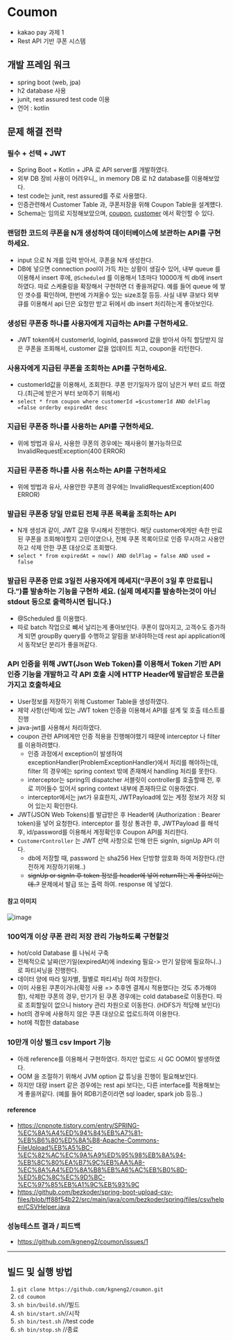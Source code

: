 # Coumon
- kakao pay 과제 1
- Rest API 기반 쿠폰 시스템

## 개발 프레임 워크
- spring boot (web, jpa)
- h2 database 사용
- junit, rest assured test code 이용
- 언어 : kotlin

## 문제 해결 전략
### 필수 + 선택 + JWT
- Spring Boot + Kotlin + JPA 로 API server를 개발하였다.
- 외부 DB 장비 사용이 어려우니,, in memory DB 로 h2 database를 이용해보았다.
- test code는 junit, rest assured를 주로 사용했다.
- 인증관련해서 Customer Table 과, 쿠폰저장을 위해 Coupon Table을 설계헀다.
- Schema는 임의로 지정해보았으며, [coupon](https://github.com/kgneng2/coumon/blob/master/src/main/kotlin/com/kakao/pay/coumon/coupon/Coupon.kt), [customer](https://github.com/kgneng2/coumon/blob/master/src/main/kotlin/com/kakao/pay/coumon/customer/Customer.kt) 에서 확인할 수 있다.


### 랜덤한 코드의 쿠폰을 N개 생성하여 데이터베이스에 보관하는 API를 구현하세요.
- input 으로 N 개를 입력 받아서, 쿠폰을 N개 생성한다.
- DB에 넣으면 connection pool이 가득 차는 상황이 생길수 있어, 내부 queue 를 이용해서 insert 후에, ```@Scheduled``` 를 이용해서 1초마다 10000개 씩 db에 insert하였다. 따로 스케줄링을 확장해서 구현하면 더 좋을꺼같다. 예를 들어 queue 에 쌓인 갯수를 확인하며, 한번에 가져올수 있는 size조절 등등. 사실 내부 큐보다 외부 큐를 이용해서 api 단은 요청만 받고 뒤에서 db insert 처리하는게 좋아보인다.

### 생성된 쿠폰중 하나를 사용자에게 지급하는 API를 구현하세요.
- JWT token에서 customerId, loginId, password 값을 받아서 아직 할당받지 않은 쿠폰을 조회해서, customer 값을 업데이트 치고, coupon을 리턴한다. 

### 사용자에게 지급된 쿠폰을 조회하는 API를 구현하세요.
- customerId값을 이용해서, 조회한다. 쿠폰 만기일자가 많이 남은거 부터 로드 하였다.(최근에 받은거 부터 보여주기 위해서)
- ```select * from coupon where customerId =$customerId AND delFlag =false orderby expiredAt desc```

### 지급된 쿠폰중 하나를 사용하는 API를 구현하세요. 
- 위에 방법과 유사, 사용한 쿠폰의 경우에는 재사용이 불가능하므로 InvalidRequestException(400 ERROR)

### 지급된 쿠폰중 하나를 사용 취소하는 API를 구현하세요
- 위에 방법과 유사, 사용안한 쿠폰의 경우에는 InvalidRequestException(400 ERROR)

### 발급된 쿠폰중 당일 만료된 전체 쿠폰 목록을 조회하는 API
- N개 생성과 같이, JWT 값을 무시해서 진행한다. 해당 customer에게만 속한 만료된 쿠폰을 조회해야할지 고민이였으나,  전체 쿠폰 목록이므로 인증 무시하고 사용안하고 삭제 안한 쿠폰 대상으로 조회했다. 
- ``` select * from expiredAt = now() AND delFlag = false AND used = false ```

### 발급된 쿠폰중 만료 3일전 사용자에게 메세지(“쿠폰이 3일 후 만료됩니다.”)를 발송하는 기능을 구현하 세요. (실제 메세지를 발송하는것이 아닌 stdout 등으로 출력하시면 됩니다.)
- @Scheduled 를 이용했다. 
- 따로 batch 작업으로 뺴서 날리는게 좋아보인다. 쿠폰이 많아지고, 고객수도 증가하게 되면 groupBy query를 수행하고 알림을 보내야하는데 rest api application에서 동작보단 분리가 좋을꺼같다.


### API 인증을 위해 JWT(Json Web Token)를 이용해서 Token 기반 API 인증 기능을 개발하고 각 API 호출 시에 HTTP Header에 발급받은 토큰을 가지고 호출하세요
- User정보를 저장하기 위해 Customer Table을 생성하였다.
- 제약 사항(선택)에 있는 JWT token 인증을 이용해서 API를 설계 및 호출 테스트를 진행
- java-jwt를 사용해서 처리하였다.
- coupon 관련 API에게만 인증 적용을 진행해야했기 때문에 interceptor 나 filter 를 이용하려헀다.
  - 인증 과정에서 exception이 발생하여 exceptionHandler(ProblemExceptionHandler)에서 처리를 해야하는데, filter 의 경우에는 spring context 밖에 존재해서 handling 처리를 못한다.
  - interceptor는 spring의 dispatcher 서블릿이 controller를 호출할때 전, 후로 끼어들수 있어서 spring context 내부에 존재하므로 이용하였다.
  - interceptor에서는 jwt가 유효한지, JWTPayload에 있는 계정 정보가 저장 되어 있는지 확인한다.                                    
- JWT(JSON Web Tokens)를 발급받은 후 Header에 (Authorization : Bearer token)을 넣어 요청한다. interceptor 를 정상 통과한 후, JWTPayload 를 해석 후, id/password를 이용해서 계정확인후 Coupon API를 처리한다.
- ```CustomerController``` 는 JWT 선택 사항으로 인해 만든 signIn, signUp API 이다.
   - db에 저장할 때, password 는 sha256 Hex 단방향 암호화 하여 저장한다.(안전하게 저장하기위해..)
   - ~~signUp or signIn 후 token 정보를 header에 넣어 return하는게 좋아보이는데..?~~ 문제에서 발급 또는 출력 하여. response 에 넣었다.

#### 참고 이미지
![image](https://user-images.githubusercontent.com/7286378/85226188-3e3f4900-b411-11ea-9b7b-5842f2ad7bb4.png)

### 100억개 이상 쿠폰 관리 저장 관리 가능하도록 구현할것
- hot/cold Database 를 나눠서 구축
- 전체적으로 날짜(만기일(expiredAt)에 indexing 필요-> 만기 알람에 필요하니..)로 파티셔닝을 진행한다.
- 데이터 양에 따라 일자별, 월별로 파티셔닝 하여 저장한다. 
- 이미 사용된 쿠폰이거나(확정 사용 => 추후엔 결제시 적용했다는 것도 추가해야함), 삭제한 쿠폰의 경우, 만기가 된 쿠폰 경우에는 cold database로 이동한다. 따로 조회할일이 없으니 history 관리 차원으로 이동한다. (HDFS가 적당해 보인다)
- hot의 경우에 사용하지 않은 쿠폰 대상으로 업로드하여 이용한다.
- hot에 적합한 database


### 10만개 이상 벌크 csv Import 기능
- 아래 reference를 이용해서 구현하였다. 하지만 업로드 시 GC OOM이 발생하였다. 
- OOM 을 조절하기 위해서 JVM option 값 튜닝을 진행이 필요해보인다.
- 하지만 대량 insert 같은 경우에는 rest api 보다는, 다른 interface를 적용해보는게 좋을꺼같다. (예를 들어 RDB기준이라면 sql loader, spark job 등등..) 

#### reference
- https://cnpnote.tistory.com/entry/SPRING-%EC%8A%A4%ED%94%84%EB%A7%81-%EB%B6%80%ED%8A%B8-Apache-Commons-FileUpload%EB%A5%BC-%EC%82%AC%EC%9A%A9%ED%95%98%EB%8A%94-%EB%8C%80%EA%B7%9C%EB%AA%A8-%EC%8A%A4%ED%8A%B8%EB%A6%AC%EB%B0%8D-%ED%8C%8C%EC%9D%BC-%EC%97%85%EB%A1%9C%EB%93%9C
- https://github.com/bezkoder/spring-boot-upload-csv-files/blob/ff88f54b22/src/main/java/com/bezkoder/spring/files/csv/helper/CSVHelper.java


### 성능테스트 결과 / 피드백
- https://github.com/kgneng2/coumon/issues/1



------

## 빌드 및 실행 방법
1. ```git clone https://github.com/kgneng2/coumon.git ```
2. ```cd coumon```
3. ```sh bin/build.sh```//빌드
4. ```sh bin/start.sh```//시작
5. ```sh bin/test.sh``` //test code
6. ```sh bin/stop.sh``` //종료 
